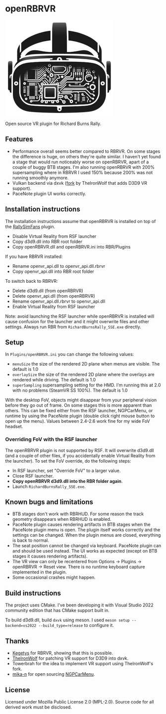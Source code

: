 # openRBRVR

![openRBRVR logo](img/openRBRVR.png)

Open source VR plugin for Richard Burns Rally.

## Features

- Performance overall seems better compared to RBRVR. On some stages the
  difference is huge, on others they're quite similar. I haven't yet found a
  stage that would run noticeably worse on openRBRVR, apart of a couple of
  buggy BTB stages. I'm also running openRBRVR with 200% supersampling where in
  RBRVR I used 150% because 200% was not running smoothly anymore.
- Vulkan backend via dxvk ([fork](https://github.com/TheIronWolfModding/dxvk)
  by TheIronWolf that adds D3D9 VR support).
- PaceNote plugin UI works correctly.

## Installation instructions

The installation instructions assume that openRBRVR is installed on top of the
[RallySimFans](https://rallysimfans.hu) plugin.

- Disable Virtual Reality from RSF launcher
- Copy d3d9.dll into RBR root folder
- Copy openRBRVR.dll and openRBRVR.ini into RBR/Plugins

If you have RBRVR installed:

- Rename openvr_api.dll to openvr_api.dll.rbrvr
- Copy openvr_api.dll into RBR root folder

To switch back to RBRVR:

- Delete d3d9.dll (from openRBRVR)
- Delete openvr_api.dll (from openRBRVR)
- Rename openvr_api.dll.rbrvr to openvr_api.dll
- Enable Virtual Reality from RSF launcher

Note: avoid launching the RSF launcher while openRBRVR is installed will cause
confusion for the launcher and it might overwrite files and other settings.
Always run RBR from `RichardBurnsRally_SSE.exe` directly.

## Setup

In `Plugins/openRBRVR.ini` you can change the following values:

- `menuSize` the size of the rendered 2D plane when menus are visible. The
  default is 1.0
- `overlaySize` the size of the rendered 2D plane where the overlays are
  rendered while driving. The default is 1.0
- `superSampling` supersampling setting for the HMD. I'm running this at 2.0
  with no problems (SteamVR SS 100%). The default is 1.0

With the desktop FoV, objects might disappear from your peripheral vision
before they go out of frame. On some stages this is more apparent than others.
This can be fixed either from the RSF launcher, NGPCarMenu, or runtime by using
the PaceNote plugin (double click right mouse button to open up the menu).
Values between 2.4-2.6 work fine for my wide FoV headset.

### Overriding FoV with the RSF launcher

The openRBRVR plugin is not supported by RSF. It will overwrite d3d9.dll (and a
couple of other files, if you accidentally enable Virtual Reality from the
launcher). To set the FoV override, do the following steps:

- In RSF launcher, set "Override FoV" to a larger value.
- Close RSF launcher.
- **Copy openRBRVR d3d9.dll into the RBR folder again**.
- Launch `RichardBurnsRally_SSE.exe`.

## Known bugs and limitations

- BTB stages don't work with RBRHUD. For some reason the track geometry
  disappears when RBRHUD is enabled.
- PaceNote plugin causes rendering artifacts in BTB stages when the PaceNote
  plugin menu is open. The plugin itself works correctly and the settings can
  be changed. When the plugin menus are closed, everything is back to normal.
- The seat position cannot be changed via keyboard. PaceNote plugin can and
  should be used instead. The UI works as expected (except on BTB stages it
  causes rendering artifacts).
- The VR view can only be recentered from Options -> Plugins -> openRBRVR ->
  Reset view. There is no runtime keyboard capture implemented in the plugin.
- Some occasional crashes might happen.

## Build instructions

The project uses CMake. I've been developing it with Visual Studio 2022
community edition that has CMake support built in.

To build d3d9.dll, build `dxvk` using meson. I used `meson setup
--backend=vs2022 --build_type=release` to configure it.

## Thanks

- [Kegetys](https://www.kegetys.fi/) for RBRVR, showing that this is possible.
- [TheIronWolf](https://github.com/TheIronWolfModding) for patching VR support for D3D9 into dxvk.
- Towerbrah for the idea to implement VR support using TheIronWolf's fork.
- [mika-n](https://github.com/mika-n) for open sourcing [NGPCarMenu](https://github.com/mika-n/NGPCarMenu).

## License

Licensed under Mozilla Public License 2.0 (MPL-2.0). Source code for all
derived work must be disclosed.
